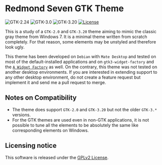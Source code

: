 Redmond Seven GTK Theme
==========================
![GTK-2.24](https://img.shields.io/badge/GTK%2B2.24-yes-brightgreen.svg)
![GTK-3.0](https://img.shields.io/badge/GTK%2B3.0-no-red.svg)
![GTK-3.20](https://img.shields.io/badge/GTK%2B3.20-yes-brightgreen.svg)
[![License](https://img.shields.io/badge/license-GPLv2-blue.svg)](/LICENSE.md)

This is a study of a `GTK-2.0` and `GTK-3.20` theme aiming to mimic the classic gray theme from Windows 7. It is a minimal theme written from scratch completely. For that reason, some elements may be unstyled and therefore look ugly.

This theme has been developed on `Debian` with `Mate Desktop` and tested on most of the default-installed applications and on `gtk3-widget-factory` and the [`A Widget Factory`](https://github.com/valr/awf) as well. On the contrary, this theme was not tested on another desktop environments. If you are interested in extending support to any other desktop environment, do not create a feature request but implement it and send me a pull request to merge.

Notes on Compatibility
----------------------
* The theme does support `GTK-2.0` and `GTK-3.20` but not the older `GTK-3.*` versions.
* For the GTK themes are used even in non-GTK applications, it is not possible to tune all the elements to be absolutely the same like corresponding elements on Windows.

Licensing notice
----------------
This software is released under the [GPLv2 License](LICENSE.md).
